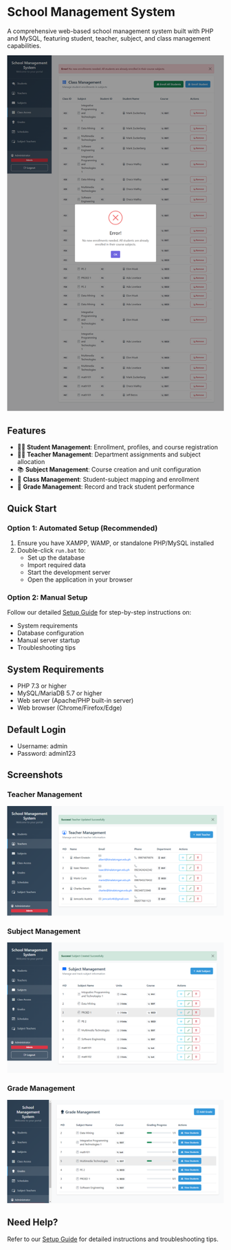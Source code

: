 # School Management System

A comprehensive web-based school management system built with PHP and MySQL, featuring student, teacher, subject, and class management capabilities.

![Class Management](CRUDS/Class-Management.png)

## Features

- 👨‍🎓 **Student Management**: Enrollment, profiles, and course registration
- 👨‍🏫 **Teacher Management**: Department assignments and subject allocation
- 📚 **Subject Management**: Course creation and unit configuration
- 📅 **Class Management**: Student-subject mapping and enrollment
- 🎯 **Grade Management**: Record and track student performance

## Quick Start

### Option 1: Automated Setup (Recommended)

1. Ensure you have XAMPP, WAMP, or standalone PHP/MySQL installed
2. Double-click `run.bat` to:
   - Set up the database
   - Import required data
   - Start the development server
   - Open the application in your browser

### Option 2: Manual Setup

Follow our detailed [Setup Guide](setup_guide.md) for step-by-step instructions on:
- System requirements
- Database configuration
- Manual server startup
- Troubleshooting tips

## System Requirements

- PHP 7.3 or higher
- MySQL/MariaDB 5.7 or higher
- Web server (Apache/PHP built-in server)
- Web browser (Chrome/Firefox/Edge)

## Default Login

- Username: admin
- Password: admin123

## Screenshots

### Teacher Management
![Teacher Management](CRUDS/Teacher-Management.png)

### Subject Management
![Subject Management](CRUDS/Subject-Management.png)

### Grade Management
![Grade Management](CRUDS/Grade-Management.png)

## Need Help?

Refer to our [Setup Guide](setup_guide.md) for detailed instructions and troubleshooting tips.